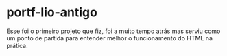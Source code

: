 # portf-lio-antigo
Esse foi o primeiro projeto que fiz, foi a muito tempo atrás mas serviu como um ponto de partida para entender melhor o funcionamento do HTML na prática.

